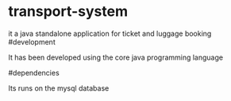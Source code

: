 # transport-system
it a java standalone application for ticket and luggage booking
#development 

It has been developed using the core java programming language

#dependencies

Its runs on the mysql database

